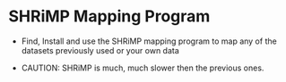 # SHRiMP Mapping Program

* Find, Install and use the SHRiMP mapping program to map any of the datasets previously used or your own data

* CAUTION: SHRiMP is much, much slower then the previous ones. 

